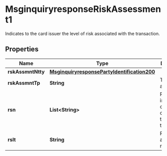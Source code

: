 

# MsginquiryresponseRiskAssessment1

Indicates to the card issuer the level of risk associated with the transaction.
## Properties

Name | Type | Description | Notes
------------ | ------------- | ------------- | -------------
**rskAssmntNtty** | [**MsginquiryresponsePartyIdentification200**](MsginquiryresponsePartyIdentification200.md) |  |  [optional]
**rskAssmntTp** | **String** | Type of risk assessment. |  [optional]
**rsn** | **List&lt;String&gt;** | Reason for indicating a certain level of risk for the transaction. |  [optional]
**rslt** | **String** | Risk assessment result. |  [optional]



